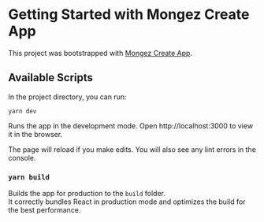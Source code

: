 # Getting Started with Mongez Create App

This project was bootstrapped with [Mongez Create App](https://github.com/hassanzohdy/create-mongez-app).

## Available Scripts

In the project directory, you can run:

`yarn dev`

Runs the app in the development mode.
Open http://localhost:3000 to view it in the browser.

The page will reload if you make edits.
You will also see any lint errors in the console.


### `yarn build`

Builds the app for production to the `build` folder.\
It correctly bundles React in production mode and optimizes the build for the best performance.



